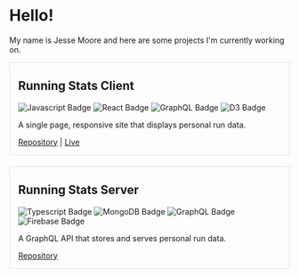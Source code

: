 # Hello!
My name is Jesse Moore and here are some projects I'm currently working on.

<div style="border: 1px solid rgba(0,0,0,.1); padding:0 15px; margin-bottom: 20px">

## Running Stats Client

![Javascript Badge](https://img.shields.io/badge/JavaScript-222222?style=flat-square&logo=javascript&logoColor=F7DF1E)
![React Badge](https://img.shields.io/badge/React-20232A?style=flat-square&logo=react&logoColor=61DAFB)
![GraphQL Badge](https://img.shields.io/badge/GraphQL-222222?style=flat-square&logo=graphql&logoColor=E10098)
![D3 Badge](https://img.shields.io/badge/D3-222222?style=flat-square&logo=d3.js&logoColor=F9A01C)

A single page, responsive site that displays personal run data.

<a href="https://github.com/jesse-moore/running-stats-client">Repository</a> | <a href="https://running-stats.web.app/">Live</a>

</div>

<div style="border: 1px solid rgba(0,0,0,.1); padding:0 15px;">

## Running Stats Server
![Typescript Badge](https://img.shields.io/badge/TypeScript-222222?style=flat-square&logo=typescript&logoColor=3178C6)
![MongoDB Badge](https://img.shields.io/badge/MongoDB-222222?style=flat-square&logo=mongodb&logoColor=47A248)
![GraphQL Badge](https://img.shields.io/badge/GraphQL-222222?style=flat-square&logo=graphql&logoColor=E10098)
![Firebase Badge](https://img.shields.io/badge/Firebase-222222?style=flat-square&logo=firebase&logoColor=FFCA28)

A GraphQL API that stores and serves personal run data.  

<a href="https://github.com/jesse-moore/running-stats-server">Repository</a>
</div>
